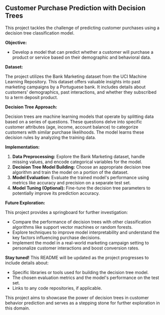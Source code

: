 ## Customer Purchase Prediction with Decision Trees

This project tackles the challenge of predicting customer purchases using a decision tree classification model.

**Objective:**

* Develop a model that can predict whether a customer will purchase a product or service based on their demographic and behavioral data.

**Dataset:**

The project utilizes the Bank Marketing dataset from the UCI Machine Learning Repository. This dataset offers valuable insights into past marketing campaigns by a Portuguese bank. It includes details about customers' demographics, past interactions, and whether they subscribed to a term deposit product.

**Decision Tree Approach:**

Decision trees are machine learning models that operate by splitting data based on a series of questions. These questions delve into specific customer attributes (age, income, account balance) to categorize customers with similar purchase likelihoods. The model learns these decision rules by analyzing the training data.

**Implementation:**

1. **Data Preprocessing:** Explore the Bank Marketing dataset, handle missing values, and encode categorical variables for the model.
2. **Decision Tree Model Building:** Choose an appropriate decision tree algorithm and train the model on a portion of the dataset. 
3. **Model Evaluation:** Evaluate the trained model's performance using metrics like accuracy and precision on a separate test set. 
4. **Model Tuning (Optional):** Fine-tune the decision tree parameters to potentially improve its prediction accuracy.

**Future Exploration:**

This project provides a springboard for further investigation:

* Compare the performance of decision trees with other classification algorithms like support vector machines or random forests.
* Explore techniques to improve model interpretability and understand the key factors influencing purchase decisions.
* Implement the model in a real-world marketing campaign setting to personalize customer interactions and boost conversion rates. 

**Stay tuned!** This README will be updated as the project progresses to include details about:

* Specific libraries or tools used for building the decision tree model.
* The chosen evaluation metrics and the model's performance on the test set.
* Links to any code repositories, if applicable.

This project aims to showcase the power of decision trees in customer behavior prediction and serves as a stepping stone for further exploration in this domain.
